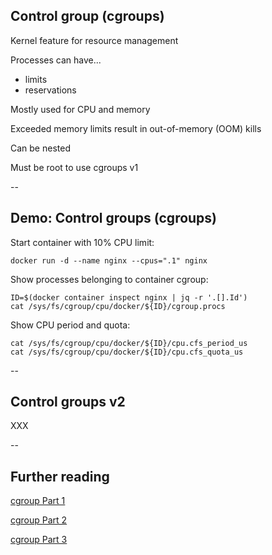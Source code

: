 ## Control group (cgroups)

Kernel feature for resource management

Processes can have...

- limits
- reservations

Mostly used for CPU and memory

Exceeded memory limits result in out-of-memory (OOM) kills

Can be nested

Must be root to use cgroups v1

--

## Demo: Control groups (cgroups)

Start container with 10% CPU limit:

```plaintext
docker run -d --name nginx --cpus=".1" nginx
```

Show processes belonging to container cgroup:

```plaintext
ID=$(docker container inspect nginx | jq -r '.[].Id')
cat /sys/fs/cgroup/cpu/docker/${ID}/cgroup.procs
```

Show CPU period and quota:

```plaintext
cat /sys/fs/cgroup/cpu/docker/${ID}/cpu.cfs_period_us
cat /sys/fs/cgroup/cpu/docker/${ID}/cpu.cfs_quota_us
```

--

## Control groups v2

XXX

--

## Further reading

[cgroup Part 1](https://www.redhat.com/sysadmin/cgroups-part-one)

[cgroup Part 2](https://www.redhat.com/sysadmin/cgroups-part-two)

[cgroup Part 3](https://www.redhat.com/sysadmin/cgroups-part-three)
